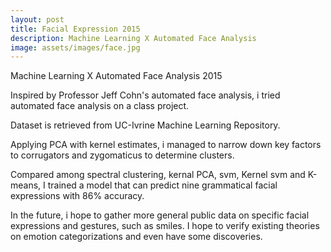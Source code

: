 ```yaml
---
layout: post
title: Facial Expression 2015
description: Machine Learning X Automated Face Analysis
image: assets/images/face.jpg
---
```


Machine Learning X Automated Face Analysis 2015

Inspired by Professor Jeff Cohn's automated face analysis, i tried automated face analysis on a class project.

Dataset is retrieved from UC-Ivrine Machine Learning Repository.

Applying PCA with kernel estimates, i managed to narrow down key factors to corrugators and zygomaticus to determine clusters.

Compared among spectral clustering, kernal PCA, svm, Kernel svm and K-means, I trained a model that can predict nine grammatical facial expressions with 86% accuracy.

In the future, i hope to gather more general public data on specific facial expressions and gestures, such as smiles. I hope to verify existing theories on emotion categorizations and even have some discoveries.


